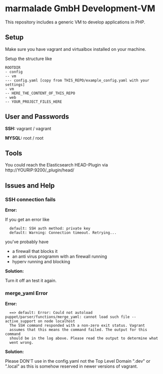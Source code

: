 # marmalade GmbH Development-VM
This repository includes a generic VM to develop applications in PHP.

## Setup

Make sure you have vagrant and virtualbox installed on your machine.

Setup the structure like

``` 
ROOTDIR
- config
-- vm
--- config.yaml [copy from THIS_REPO/example_config.yaml with your settings]
- vm
-- HERE_THE_CONTENT_OF_THIS_REPO
- web
-- YOUR_PROJECT_FILES_HERE
``` 

## User and Passwords

__SSH:__ vagrant / vagrant

__MYSQL:__ root / root

## Tools
You could reach the Elasticsearch HEAD-Plugin via http://YOURIP:9200/_plugin/head/

## Issues and Help

### SSH connection fails

__Error:__

If you get an error like
``` 
  default: SSH auth method: private key
  default: Warning: Connection timeout. Retrying...
``` 
you've probably have

* a firewall that blocks it
* an anti virus programm with an firewall running
* hyperv running and blocking

__Solution:__

Turn it off an test it again.

### merge_yaml Error

__Error:__

``` 
  ==> default: Error: Could not autoload puppet/parser/functions/merge_yaml: cannot load such file -- active_support on node localhost
  The SSH command responded with a non-zero exit status. Vagrant
  assumes that this means the command failed. The output for this command
  should be in the log above. Please read the output to determine what
  went wrong.
```

__Solution:__

Please DON'T use in the config.yaml not the Top Level Domain ".dev" or ".local" as this is somehow reserved in newer versions of vagrant.

